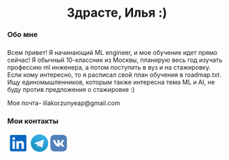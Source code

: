 <h1 align="center">Здрасте, Илья :)</h1>

###

<h3 align="left">Обо мне</h3>

###

<p align="left">Всем привет! Я начинающий ML engineer, и мое обучение идет прямо сейчас! Я обычный 10-классник из Москвы, планирую весь год изучать профессию ml инженера, а потом поступить в вуз и на стажировку.
Если кому интересно, то я расписал свой план обучения в roadmap.txt.
Ищу единомышленников, которым также интересна тема ML и AI, не буду против предложения о стажировке :)</p>
<p align="left">Моя почта- iliakorzunyeap@gmail.com</p>

###
<h3 align="left">Мои контакты</h3>

[<img src="https://raw.githubusercontent.com/ILIakkk/ILIakkk/main/socials/linkedin.svg" height="50em" align="center"/>](https://www.linkedin.com/in/ilia-korzun-96b649302/)
[<img src="https://raw.githubusercontent.com/ILIakkk/ILIakkk/main/socials/telegram.svg" height="40em" align="center"/>](https://t.me/Lolololloloololo)
[<img src="https://raw.githubusercontent.com/ILIakkk/ILIakkk/main/socials/lol.svg" height="40em" align="center"/>](https://vk.com/yep232)




